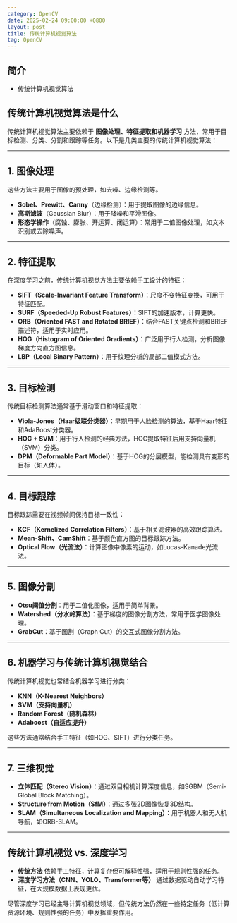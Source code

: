 ```yaml
---
category: OpenCV
date: 2025-02-24 09:00:00 +0800
layout: post
title: 传统计算机视觉算法
tag: OpenCV
---
```

## 简介

+ 传统计算机视觉算法

<!--more-->

## 传统计算机视觉算法是什么

传统计算机视觉算法主要依赖于 **图像处理、特征提取和机器学习** 方法，常用于目标检测、分类、分割和跟踪等任务。以下是几类主要的传统计算机视觉算法：

---

## 1. **图像处理**
这些方法主要用于图像的预处理，如去噪、边缘检测等。
- **Sobel、Prewitt、Canny**（边缘检测）：用于提取图像的边缘信息。
- **高斯滤波**（Gaussian Blur）：用于降噪和平滑图像。
- **形态学操作**（腐蚀、膨胀、开运算、闭运算）：常用于二值图像处理，如文本识别或去除噪声。

---

## 2. **特征提取**
在深度学习之前，传统计算机视觉方法主要依赖手工设计的特征：
- **SIFT（Scale-Invariant Feature Transform）**：尺度不变特征变换，可用于特征匹配。
- **SURF（Speeded-Up Robust Features）**：SIFT的加速版本，计算更快。
- **ORB（Oriented FAST and Rotated BRIEF）**：结合FAST关键点检测和BRIEF描述符，适用于实时应用。
- **HOG（Histogram of Oriented Gradients）**：广泛用于行人检测，分析图像梯度方向直方图信息。
- **LBP（Local Binary Pattern）**：用于纹理分析的局部二值模式方法。

---

## 3. **目标检测**
传统目标检测算法通常基于滑动窗口和特征提取：
- **Viola-Jones（Haar级联分类器）**：早期用于人脸检测的算法，基于Haar特征和AdaBoost分类器。
- **HOG + SVM**：用于行人检测的经典方法，HOG提取特征后用支持向量机（SVM）分类。
- **DPM（Deformable Part Model）**：基于HOG的分层模型，能检测具有变形的目标（如人体）。

---

## 4. **目标跟踪**
目标跟踪需要在视频帧间保持目标一致性：
- **KCF（Kernelized Correlation Filters）**：基于相关滤波器的高效跟踪算法。
- **Mean-Shift、CamShift**：基于颜色直方图的目标跟踪方法。
- **Optical Flow（光流法）**：计算图像中像素的运动，如Lucas-Kanade光流法。

---

## 5. **图像分割**
- **Otsu阈值分割**：用于二值化图像，适用于简单背景。
- **Watershed（分水岭算法）**：基于梯度的图像分割方法，常用于医学图像处理。
- **GrabCut**：基于图割（Graph Cut）的交互式图像分割方法。

---

## 6. **机器学习与传统计算机视觉结合**
传统计算机视觉也常结合机器学习进行分类：
- **KNN（K-Nearest Neighbors）**
- **SVM（支持向量机）**
- **Random Forest（随机森林）**
- **Adaboost（自适应提升）**
  
这些方法通常结合手工特征（如HOG、SIFT）进行分类任务。

---

## 7. **三维视觉**
- **立体匹配（Stereo Vision）**：通过双目相机计算深度信息，如SGBM（Semi-Global Block Matching）。
- **Structure from Motion（SfM）**：通过多张2D图像恢复3D结构。
- **SLAM（Simultaneous Localization and Mapping）**：用于机器人和无人机导航，如ORB-SLAM。

---

## 传统计算机视觉 vs. 深度学习
- **传统方法** 依赖手工特征，计算复杂但可解释性强，适用于规则性强的任务。
- **深度学习方法（CNN、YOLO、Transformer等）** 通过数据驱动自动学习特征，在大规模数据上表现更优。

尽管深度学习已经主导计算机视觉领域，但传统方法仍然在一些特定任务（低计算资源环境、规则性强的任务）中发挥重要作用。